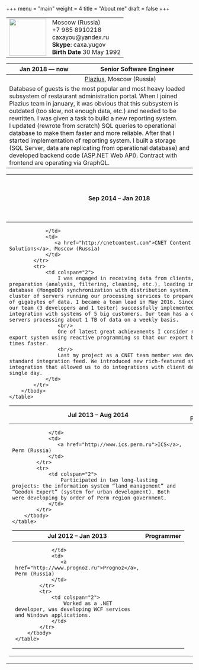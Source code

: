 +++
menu = "main"
weight = 4
title = "About me"
draft = false
+++

<div class="table-wrapper">
    <table>
        <tr>
            <td>
                <img height="100" src="/images/MeSunset.jpg">
            </td>
            <td style="vertical-align: middle">
                Moscow (Russia)<br>
                +7 985 8910218<br>
                caxayou@yandex.ru<br>
                <strong>Skype</strong>: caxa.yugov<br>
                <strong>Birth Date</strong> 30 May 1992
            </td>
        </tr>
    </table>
</div>

<div class="table-wrapper">
    <table>
        <thead>
            <tr>
                <th>
                    Jan 2018 — now
                </th>
                <th>
                    Senior Software Engineer
                </th>
            </tr>
        </thead>
        <tbody>
            <tr>
                <td></td>
                <td>
                   <a href="https://plazius.ru">Plazius</a>, Moscow (Russia)
                </td>
            </tr>
            <tr>
                <td colspan="2">
                    Database of guests is the most popular and most heavy loaded subsystem of restaurant administration portal. When I joined Plazius team in january, it was obvious that this subsystem is outdated (too slow, not enough data, etc.) and needed to be rewritten. I was given a task to build a new reporting system.<br/>
                    I updated (rewrote from scratch) SQL queries to operational database to make them faster and more reliable. After that I started implementation of reporting system. I built a storage (SQL Server, data are replicating from operational database) and developed backend code (ASP.NET Web API). Contract with frontend are operating via GraphQL.
                </td>
            </tr>
        </tbody>
    </table>
</div>

<div class="table-wrapper">
    <table>
        <thead>
            <tr>
                <th>
                    Sep 2014 – Jan 2018
                </th>
                <th>
                    Senior Software Engineer, ETL Team Lead
                </th>
            </tr>
        </thead>
        <tbody>
            <tr>
                <td>

                </td>
                <td>
                   <a href="http://cnetcontent.com">CNET Content Solutions</a>, Moscow (Russia)
                </td>
            </tr>
            <tr>
                <td colspan="2">
                    I was engaged in receiving data from clients, its preparation (analysis, filtering, cleaning, etc.), loading in our database (MongoDB) synchronization with distribution system. We have a cluster of servers running our processing services to prepare hundreds of gigabytes of data. I became a team lead in May 2016. Since that time our team (3 developers and 1 tester) successfully implemented integration with systems of 5 big customers. Our team has a cluster of servers processing about 1 TB of data on a weekly basis.
                    <br/>
                    One of latest great achievements I consider rewriting of export system using reactive programming so that our export became 4-times faster.
                    <br/>
                    Last my project as a CNET team member was development of standard integration feed. We introduced new rich-featured standard integration that allowed us to do integrations with client data in a single day.
                </td>
            </tr>
        </tbody>
    </table>
</div>

<div class="table-wrapper">
    <table>
        <thead>
            <tr>
                <th>
                    Jul 2013 – Aug 2014
                </th>
                <th>
                    ASP.NET Programmer
                </th>
            </tr>
        </thead>
        <tbody>
            <tr>
                <td>

                </td>
                <td>
                   <a href="http://www.ics.perm.ru">ICS</a>, Perm (Russia)
                </td>
            </tr>
            <tr>
                <td colspan="2">
                    Participated in two long-lasting projects: the information system “land management” and “Geodok Expert” (system for urban development). Both were developing by order of Perm region government.
                </td>
            </tr>
        </tbody>
    </table>
</div>

<div class="table-wrapper">
    <table>
        <thead>
            <tr>
                <th>
                    Jul 2012 – Jan 2013
                </th>
                <th>
                    Programmer
                </th>
            </tr>
        </thead>
        <tbody>
            <tr>
                <td>

                </td>
                <td>
                   <a href="http://www.prognoz.ru">Prognoz</a>, Perm (Russia)
                </td>
            </tr>
            <tr>
                <td colspan="2">
                    Worked as a .NET developer, was developing WCF services and Windows applications.
                </td>
            </tr>
        </tbody>
    </table>
</div>


